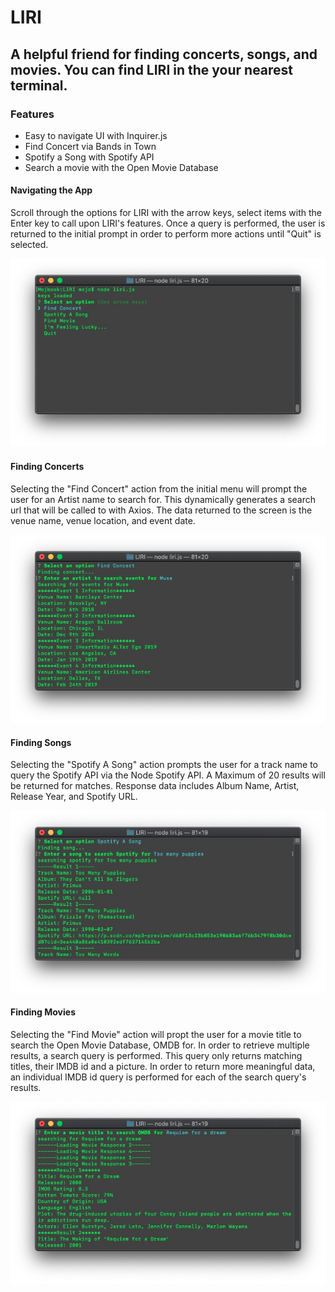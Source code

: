 # LIRI
## A helpful friend for finding concerts, songs, and movies. You can find LIRI in the your nearest terminal.

### Features
* Easy to navigate UI with Inquirer.js
* Find Concert via Bands in Town
* Spotify a Song with Spotify API
* Search a movie with the Open Movie Database

#### Navigating the App
Scroll through the options for LIRI with the arrow keys, select items with the Enter key to call upon LIRI's features. Once a query is performed, the user is returned to the initial prompt in order to perform more actions until "Quit" is selected.

![Initial Prompt](./images/initial.jpg)

#### Finding Concerts
Selecting the "Find Concert" action from the initial menu will prompt the user for an Artist name to search for. This dynamically generates a search url that will be called to with Axios. The data returned to the screen is the venue name, venue location, and event date.

![Finding concerts](./images/concert.jpg)

#### Finding Songs
Selecting the "Spotify A Song" action prompts the user for a track name to query the Spotify API via the Node Spotify API. A Maximum of 20 results will be returned for matches. Response data includes Album Name, Artist, Release Year, and Spotify URL.

![finding songs](./images/song.jpg)

#### Finding Movies
Selecting the "Find Movie" action will propt the user for a movie title to search the Open Movie Database, OMDB for. In order to retrieve multiple results, a search query is performed. This query only returns matching titles, their IMDB id and a picture. In order to return more meaningful data, an individual IMDB id query is performed for each of the search query's results.

![finding movies](./images/movie.jpg)
